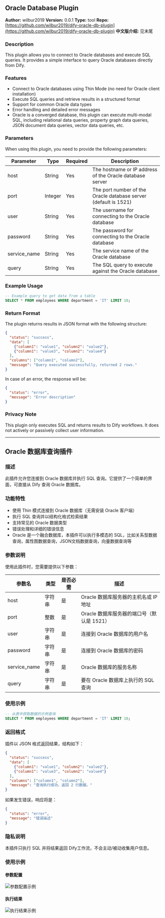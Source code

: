 ## Oracle Database Plugin

**Author:** wilbur2019
**Version:** 0.0.1
**Type:** tool
**Repo:** [https://github.com/wilbur2019/dify-oracle-db-plugin](https://github.com/wilbur2019/dify-oracle-db-plugin)
**中文版介绍:** 见末尾

### Description

This plugin allows you to connect to Oracle databases and execute SQL queries. It provides a simple interface to query Oracle databases directly from Dify.

### Features

- Connect to Oracle databases using Thin Mode (no need for Oracle client installation)
- Execute SQL queries and retrieve results in a structured format
- Support for common Oracle data types
- Error handling and detailed error messages
- Oracle is a converged database, this plugin can execute multi-modal SQL, including relational data queries, property graph data queries, JSON document data queries, vector data queries, etc.

### Parameters

When using this plugin, you need to provide the following parameters:

| Parameter | Type | Required | Description |
|-----------|------|----------|-------------|
| host | String | Yes | The hostname or IP address of the Oracle database server |
| port | Integer | Yes | The port number of the Oracle database server (default is 1521) |
| user | String | Yes | The username for connecting to the Oracle database |
| password | String | Yes | The password for connecting to the Oracle database |
| service_name | String | Yes | The service name of the Oracle database |
| query | String | Yes | The SQL query to execute against the Oracle database |

### Example Usage

```sql
-- Example query to get data from a table
SELECT * FROM employees WHERE department = 'IT' LIMIT 10;
```

### Return Format

The plugin returns results in JSON format with the following structure:

```json
{
  "status": "success",
  "data": [
    {"column1": "value1", "column2": "value2"}, 
    {"column1": "value3", "column2": "value4"}
  ],
  "columns": ["column1", "column2"],
  "message": "Query executed successfully, returned 2 rows."
}
```

In case of an error, the response will be:

```json
{
  "status": "error",
  "message": "Error description"
}
```

### Privacy Note

This plugin only executes SQL and returns results to Dify workflows. It does not actively or passively collect user information.

---

## Oracle 数据库查询插件
### 描述

此插件允许您连接到 Oracle 数据库并执行 SQL 查询。它提供了一个简单的界面，可直接从 Dify 查询 Oracle 数据库。

### 功能特性

- 使用 Thin 模式连接到 Oracle 数据库（无需安装 Oracle 客户端）
- 执行 SQL 查询并以结构化格式检索结果
- 支持常见的 Oracle 数据类型
- 错误处理和详细的错误信息
- Oracle 是一个融合数据库，本插件可以执行多模态的 SQL，比如关系型数据查询，属性图数据查询，JSON文档数据查询，向量数据查询等

### 参数说明

使用此插件时，您需要提供以下参数：

| 参数名 | 类型 | 是否必需 | 描述 |
|---------|------|----------|------|
| host | 字符串 | 是 | Oracle 数据库服务器的主机名或 IP 地址 |
| port | 整数 | 是 | Oracle 数据库服务器的端口号（默认是 1521） |
| user | 字符串 | 是 | 连接到 Oracle 数据库的用户名 |
| password | 字符串 | 是 | 连接到 Oracle 数据库的密码 |
| service_name | 字符串 | 是 | Oracle 数据库的服务名称 |
| query | 字符串 | 是 | 要在 Oracle 数据库上执行的 SQL 查询 |

### 使用示例

```sql
-- 从表中获取数据的示例查询
SELECT * FROM employees WHERE department = 'IT' LIMIT 10;
```

### 返回格式

插件以 JSON 格式返回结果，结构如下：

```json
{
  "status": "success",
  "data": [
    {"column1": "value1", "column2": "value2"}, 
    {"column1": "value3", "column2": "value4"}
  ],
  "columns": ["column1", "column2"],
  "message": "查询执行成功，返回 2 行数据。"
}
```

如果发生错误，响应将是：

```json
{
  "status": "error",
  "message": "错误描述"
}
```

### 隐私说明

本插件只执行 SQL 并将结果返回 Dify工作流，不会主动/被动收集用户信息。

### 使用示例

#### 参数配置

![参数配置示例](README.assets/parameters.png)

#### 执行结果

![执行结果示例](README.assets/result.png)
